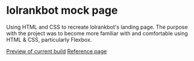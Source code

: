 # lolrankbot mock page
Using HTML and CSS to recreate lolrankbot's landing page. The purpose with the project was to become more familiar with and comfortable using HTML & CSS, particularly Flexbox.

[Preview of current build](https://htmlpreview.github.io/?https://github.com/digneludvig/lolrankbot/blob/main/index.html)
[Reference page](https://lolrankbot.com/)
